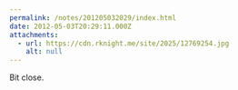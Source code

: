 ```yaml
---
permalink: /notes/201205032029/index.html
date: 2012-05-03T20:29:11.000Z
attachments:
  - url: https://cdn.rknight.me/site/2025/12769254.jpg
    alt: null
---
```


Bit close.
